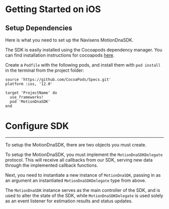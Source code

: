 # Getting Started on iOS

## Setup Dependencies ##

Here is what you need to set up the Navisens MotionDnaSDK.

The SDK is easily installed using the Cocoapods dependency manager. You can find installation instructions for cocoapods [here](https://cocoapods.org).

Create a `Podfile` with the following pods, and install them with ```pod install``` in the terminal from the project folder:

```pod
source 'https://github.com/CocoaPods/Specs.git'
platform :ios, '12.0'

target 'ProjectName' do
  use_frameworks!
  pod 'MotionDnaSDK'
end
```

# Configure SDK #
-----
To setup the MotionDnaSDK, there are two objects you must create.

To setup the MotionDnaSDK, you must implement the `MotionDnaSDKDelegate` protocol.  This will receive all callbacks from our SDK, serving new data through the implemented callback functions.

Next, you need to instantiate a new instance of `MotionDnaSDK`, passing in as an argument an instantiated `MotionDnaSDKDelegate` type from above.

The `MotionDnaSDK` instance serves as the main controller of the SDK, and is used to alter the state of the SDK, while `MotionDnaSDKDelegate` is used solely as an event listener for estimation results and status updates.